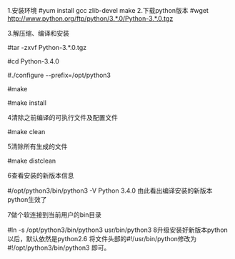 1.安装环境 #yum install gcc zlib-devel make
2.下载python版本 #wget http://www.python.org/ftp/python/3.*.0/Python-3.*.0.tgz

3.解压缩、编译和安装

#tar -zxvf Python-3.*.0.tgz

#cd Python-3.4.0

#./configure --prefix=/opt/python3

#make  

#make install 

4清除之前编译的可执行文件及配置文件

#make clean 

5清除所有生成的文件

#make distclean

6查看安装的新版本信息

#/opt/python3/bin/python3 -V Python 3.4.0 由此看出编译安装的新版本python生效了

7做个软连接到当前用户的bin目录

#ln -s /opt/python3/bin/python3 usr/bin/python3
8升级安装好新版本python以后，默认依然是python2.6 将文件头部的#!/usr/bin/python修改为 #!/opt/python3/bin/python3 即可。
